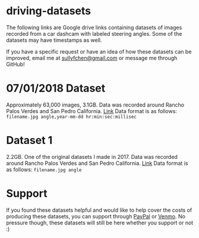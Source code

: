 # driving-datasets
The following links are Google drive links containing datasets of images recorded from a car dashcam with labeled steering angles. Some of the datasets may have timestamps as well.

If you have a specific request or have an idea of how these datasets can be improved, email me at sullyfchen@gmail.com or message me through GitHub!

# 07/01/2018 Dataset
Approximately 63,000 images, 3.1GB. Data was recorded around Rancho Palos Verdes and San Pedro California.
[Link](https://drive.google.com/open?id=1PZWa6H0i1PCH9zuYcIh5Ouk_p-9Gh58B)
Data format is as follows:
`filename.jpg angle,year-mm-dd hr:min:sec:millisec`

# Dataset 1
2.2GB. One of the original datasets I made in 2017. Data was recorded around Rancho Palos Verdes and San Pedro California.
[Link](https://drive.google.com/file/d/0B-KJCaaF7elleG1RbzVPZWV4Tlk/view?usp=sharing)
Data format is as follows:
`filename.jpg angle`

# Support
If you found these datasets helpful and would like to help cover the costs of producing these datasets, you can support through [PayPal](https://www.paypal.me/sullychen) or [Venmo](https://venmo.com/Sully-Chen). No pressure though, these datasets will still be here whether you support or not :)
